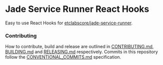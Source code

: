 # Jade Service Runner React Hooks

Easy to use React Hooks for [etclabscore/jade-service-runner](https://github.com/etclabscore/jade-service-runner).

### Contributing

How to contribute, build and release are outlined in [CONTRIBUTING.md](CONTRIBUTING.md), [BUILDING.md](BUILDING.md) and [RELEASING.md](RELEASING.md) respectively. Commits in this repository follow the [CONVENTIONAL_COMMITS.md](CONVENTIONAL_COMMITS.md) specification.
